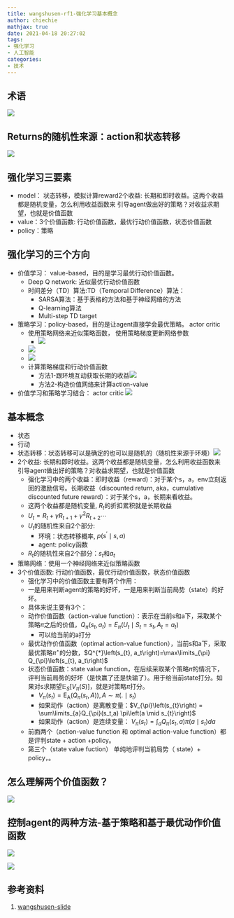 ```yaml
---
title: wangshusen-rf1-强化学习基本概念
author: chiechie
mathjax: true
date: 2021-04-18 20:27:02
tags:
- 强化学习
- 人工智能
categories:
- 技术
---
```


## 术语

![](https://firebasestorage.googleapis.com/v0/b/firescript-577a2.appspot.com/o/imgs%2Fapp%2Frf_learning%2FiWn6HNTIWS.png?alt=media&token=5dba0429-7a1c-4c50-b6ad-817dac166b86)

## Returns的随机性来源：action和状态转移

![](https://firebasestorage.googleapis.com/v0/b/firescript-577a2.appspot.com/o/imgs%2Fapp%2Frf_learning%2FrPEtw3BcPJ.png?alt=media&token=33034dcc-3fc1-456e-8c76-171e67ad7cfd)

## 强化学习三要素

- model： 状态转移，模拟计算reward2个收益: 长期和即时收益。这两个收益都是随机变量，怎么利用收益函数来 引导agent做出好的策略？对收益求期望，也就是价值函数
- value：3个价值函数: 行动价值函数，最优行动价值函数，状态价值函数
- policy：策略


## 强化学习的三个方向

- 价值学习： value-based，目的是学习最优行动价值函数。
    - Deep Q network: 近似最优行动价值函数
    - 时间差分（TD）算法:TD（Temporal Difference）算法：
        - SARSA算法：基于表格的方法和基于神经网络的方法
        - Q-learning算法
        - Multi-step TD target
- 策略学习：policy-based，目的是让agent直接学会最优策略。 actor critic
    - 使用策略网络来近似策略函数， 使用策略梯度更新网络参数
        -  ![](https://firebasestorage.googleapis.com/v0/b/firescript-577a2.appspot.com/o/imgs%2Fapp%2Frf_learning%2Frx6kfw7dc6.png?alt=media&token=22e1d520-3194-42b5-b624-e52034b62b4d)
    -  ![](https://firebasestorage.googleapis.com/v0/b/firescript-577a2.appspot.com/o/imgs%2Fapp%2Frf_learning%2FNC2bv9ZwlF.png?alt=media&token=8fb33ced-8383-42fe-8fee-4742d9abadc4)
    - ![](https://firebasestorage.googleapis.com/v0/b/firescript-577a2.appspot.com/o/imgs%2Fapp%2Frf_learning%2FV4DSavxJZ8.png?alt=media&token=408e1eb5-24f9-4fd9-bbf5-a7d20a53f7fb)
    - 计算策略梯度和行动价值函数
        - 方法1-跟环境互动获取长期的收益![](https://firebasestorage.googleapis.com/v0/b/firescript-577a2.appspot.com/o/imgs%2Fapp%2Frf_learning%2F8F3Gq0YTEB.png?alt=media&token=d6cd369f-ea76-41b0-84e1-66953c0d4e56)
        - 方法2-构造价值网络来计算action-value
- 价值学习和策略学习结合： actor critic ![](https://firebasestorage.googleapis.com/v0/b/firescript-577a2.appspot.com/o/imgs%2Fapp%2Frf_learning%2FQX2HjRc5gn.png?alt=media&token=18a877c8-f337-4c15-a9f5-7b3f410c8475)
 
## 基本概念

- 状态
- 行动
- 状态转移：状态转移可以是确定的也可以是随机的（随机性来源于环境）![](https://firebasestorage.googleapis.com/v0/b/firescript-577a2.appspot.com/o/imgs%2Fapp%2Frf_learning%2F0gnPu0zeUj.png?alt=media&token=d6bcd51c-418f-4c1c-800b-e82842f20c27)
- 2个收益: 长期和即时收益。这两个收益都是随机变量，怎么利用收益函数来 引导agent做出好的策略？对收益求期望，也就是价值函数
    - 强化学习中的两个收益：即时收益（reward)：对于某个s，a，env立刻返回的激励信号。长期收益（discounted return, aka，cumulative discounted future reward）：对于某个s，a，长期来看收益。
    - 这两个收益都是随机变量, $R_t$的折扣累积就是长期收益
    - $U_{t}=R_{t}+ \gamma R_{t+1}+\gamma ^{2} R_{t+2}  \cdots$
    - $U_t$的随机性来自2个部分: 
        - 环境：状态转移概率, $p\left(s^{\prime} \mid s, a\right)$
        - agent: policy函数
    - $R_t$的随机性来自2个部分：$s_t$和$a_t$
- 策略网络：使用一个神经网络来近似策略函数
- 3个价值函数: 行动价值函数，最优行动价值函数，状态价值函数
    - 强化学习中的价值函数主要有两个作用：
    - 一是用来判断agent的策略的好坏，一是用来判断当前局势（state）的好坏。
    - 具体来说主要有3个：
    - 动作价值函数（action-value function）：表示在当前s和a下，采取某个策略$\pi$之后的价值，$Q_{\pi}\left(s_{t}, a_{t}\right)=E_{\pi}\left(U_{t} \mid S_{t}=s_{t}, A_{t}=a_{t}\right)$
        - 可以给当前的a打分
    - 最优动作价值函数（optimal  action-value function），当前s和a下，采取最优策略$\pi^{\star}$的分数，$Q^{*}\left(s_{t}, a_t\right)=\max\limits_{\pi} Q_{\pi}\left(s_{t}, a_t\right)$
    - 状态价值函数：state value function，在后续采取某个策略$\pi$的情况下，评判当前局势的好坏（是快赢了还是快输了）。用于给当前state打分。如果对s求期望$\mathbb{E}_{S}\left[V_{\pi}(S)\right]$，就是对策略$\pi$打分。
        - $V_{\pi}\left(s_{t}\right)=\operatorname{E_A}\left(Q_{\pi}\left(s_{t}, A\right)\right), A \sim \pi(.\mid s_t)$
        - 如果动作（action）是离散变量：$V_{\pi}\left(s_{t}\right) = \sum\limits_{a}Q_{\pi}(s_t,a) \pi\left(a \mid s_{t}\right)$
        - 如果动作（action）是连续变量： $V_{\pi}\left(s_{t}\right) = \int_{a} Q_{\pi} \left(s_{t}, a\right) \pi\left(a \mid s_{t} \right) d a$
    - 前面两个（action-value function 和 optimal action-value function）都是评判state + action +policy。
    - 第三个（state value fuction） 单纯地评判当前局势（ state）+ policy，。

## 怎么理解两个价值函数？

![](https://firebasestorage.googleapis.com/v0/b/firescript-577a2.appspot.com/o/imgs%2Fapp%2Frf_learning%2FDl41z9c-9y.png?alt=media&token=d5e65193-4372-4d43-b8c4-85237c20b61d)

## 控制agent的两种方法-基于策略和基于最优动作价值函数

![](https://firebasestorage.googleapis.com/v0/b/firescript-577a2.appspot.com/o/imgs%2Fapp%2Frf_learning%2FtnK44wspcQ.png?alt=media&token=259a4682-aa14-4b7d-8f55-e88d29cdb319)

![](https://firebasestorage.googleapis.com/v0/b/firescript-577a2.appspot.com/o/imgs%2Fapp%2Frf_learning%2FJf9FJZ0nSH.png?alt=media&token=8fb09202-0693-4658-9c45-d2bec3f8642c)

## 参考资料 
1. [wangshusen-slide](https://github.com/wangshusen/DRL/blob/master/Slides/1_Basics_1.pdf)
